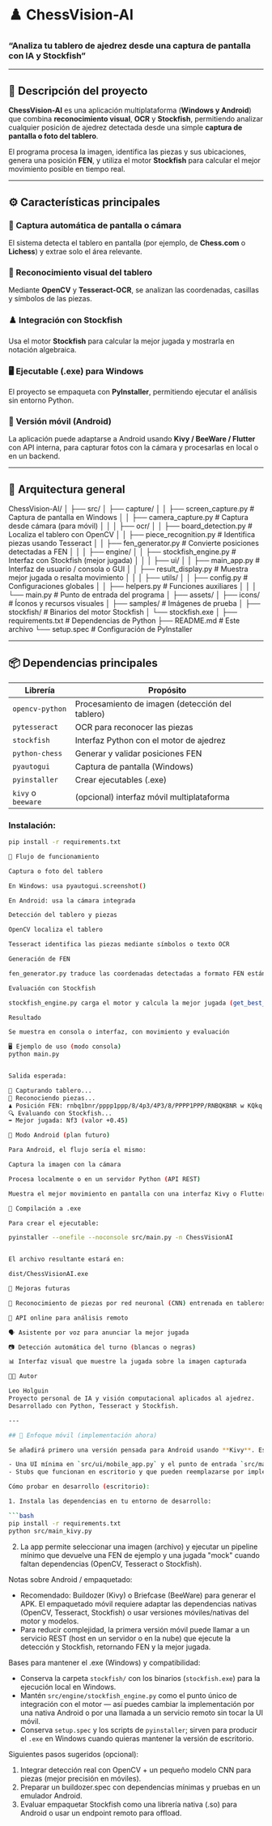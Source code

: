 # ♟️ ChessVision-AI  
### “Analiza tu tablero de ajedrez desde una captura de pantalla con IA y Stockfish”  

---

## 🧩 Descripción del proyecto  

**ChessVision-AI** es una aplicación multiplataforma (**Windows y Android**) que combina **reconocimiento visual**, **OCR** y **Stockfish**, permitiendo analizar cualquier posición de ajedrez detectada desde una simple **captura de pantalla o foto del tablero**.  

El programa procesa la imagen, identifica las piezas y sus ubicaciones, genera una posición **FEN**, y utiliza el motor **Stockfish** para calcular el mejor movimiento posible en tiempo real.  

---

## ⚙️ Características principales  

### 📸 Captura automática de pantalla o cámara  
El sistema detecta el tablero en pantalla (por ejemplo, de **Chess.com** o **Lichess**) y extrae solo el área relevante.  

### 🧠 Reconocimiento visual del tablero  
Mediante **OpenCV** y **Tesseract-OCR**, se analizan las coordenadas, casillas y símbolos de las piezas.  

### ♟️ Integración con Stockfish  
Usa el motor **Stockfish** para calcular la mejor jugada y mostrarla en notación algebraica.  

### 🖥️ Ejecutable (.exe) para Windows  
El proyecto se empaqueta con **PyInstaller**, permitiendo ejecutar el análisis sin entorno Python.  

### 📱 Versión móvil (Android)  
La aplicación puede adaptarse a Android usando **Kivy / BeeWare / Flutter** con API interna, para capturar fotos con la cámara y procesarlas en local o en un backend.  

---

## 🧬 Arquitectura general  

ChessVision-AI/
│
├── src/
│ ├── capture/
│ │ ├── screen_capture.py # Captura de pantalla en Windows
│ │ ├── camera_capture.py # Captura desde cámara (para móvil)
│ │
│ ├── ocr/
│ │ ├── board_detection.py # Localiza el tablero con OpenCV
│ │ ├── piece_recognition.py # Identifica piezas usando Tesseract
│ │ ├── fen_generator.py # Convierte posiciones detectadas a FEN
│ │
│ ├── engine/
│ │ ├── stockfish_engine.py # Interfaz con Stockfish (mejor jugada)
│ │
│ ├── ui/
│ │ ├── main_app.py # Interfaz de usuario / consola o GUI
│ │ ├── result_display.py # Muestra mejor jugada o resalta movimiento
│ │
│ ├── utils/
│ │ ├── config.py # Configuraciones globales
│ │ ├── helpers.py # Funciones auxiliares
│ │
│ └── main.py # Punto de entrada del programa
│
├── assets/
│ ├── icons/ # Íconos y recursos visuales
│ ├── samples/ # Imágenes de prueba
│
├── stockfish/ # Binarios del motor Stockfish
│ └── stockfish.exe
│
├── requirements.txt # Dependencias de Python
├── README.md # Este archivo
└── setup.spec # Configuración de PyInstaller

---

## 📦 Dependencias principales  

| Librería | Propósito |
|-----------|------------|
| `opencv-python` | Procesamiento de imagen (detección del tablero) |
| `pytesseract` | OCR para reconocer las piezas |
| `stockfish` | Interfaz Python con el motor de ajedrez |
| `python-chess` | Generar y validar posiciones FEN |
| `pyautogui` | Captura de pantalla (Windows) |
| `pyinstaller` | Crear ejecutables (.exe) |
| `kivy` o `beeware` | (opcional) interfaz móvil multiplataforma |

### Instalación:
```bash
pip install -r requirements.txt

🧠 Flujo de funcionamiento

Captura o foto del tablero

En Windows: usa pyautogui.screenshot()

En Android: usa la cámara integrada

Detección del tablero y piezas

OpenCV localiza el tablero

Tesseract identifica las piezas mediante símbolos o texto OCR

Generación de FEN

fen_generator.py traduce las coordenadas detectadas a formato FEN estándar

Evaluación con Stockfish

stockfish_engine.py carga el motor y calcula la mejor jugada (get_best_move())

Resultado

Se muestra en consola o interfaz, con movimiento y evaluación

🖥️ Ejemplo de uso (modo consola)
python main.py


Salida esperada:

📸 Capturando tablero...
🧩 Reconociendo piezas...
♟️ Posición FEN: rnbq1bnr/pppp1ppp/8/4p3/4P3/8/PPPP1PPP/RNBQKBNR w KQkq -
🔍 Evaluando con Stockfish...
➡️ Mejor jugada: Nf3 (valor +0.45)

📲 Modo Android (plan futuro)

Para Android, el flujo sería el mismo:

Captura la imagen con la cámara

Procesa localmente o en un servidor Python (API REST)

Muestra el mejor movimiento en pantalla con una interfaz Kivy o Flutter

🔐 Compilación a .exe

Para crear el ejecutable:

pyinstaller --onefile --noconsole src/main.py -n ChessVisionAI


El archivo resultante estará en:

dist/ChessVisionAI.exe

🚀 Mejoras futuras

🔄 Reconocimiento de piezas por red neuronal (CNN) entrenada en tableros reales

📡 API online para análisis remoto

🗣️ Asistente por voz para anunciar la mejor jugada

📷 Detección automática del turno (blancas o negras)

📊 Interfaz visual que muestre la jugada sobre la imagen capturada

🧑‍💻 Autor

Leo Holguin
Proyecto personal de IA y visión computacional aplicados al ajedrez.
Desarrollado con Python, Tesseract y Stockfish.

---

## 📱 Enfoque móvil (implementación ahora)

Se añadirá primero una versión pensada para Android usando **Kivy**. Esta implementación inicial proporciona:

- Una UI mínima en `src/ui/mobile_app.py` y el punto de entrada `src/main_kivy.py`.
- Stubs que funcionan en escritorio y que pueden reemplazarse por implementaciones optimizadas para móvil: `src/ocr/board_detection.py`, `src/ocr/fen_generator.py`, `src/engine/stockfish_engine.py`.

Cómo probar en desarrollo (escritorio):

1. Instala las dependencias en tu entorno de desarrollo:

```bash
pip install -r requirements.txt
python src/main_kivy.py
```

2. La app permite seleccionar una imagen (archivo) y ejecutar un pipeline mínimo que devuelve una FEN de ejemplo y una jugada "mock" cuando faltan dependencias (OpenCV, Tesseract o Stockfish).

Notas sobre Android / empaquetado:

- Recomendado: Buildozer (Kivy) o Briefcase (BeeWare) para generar el APK. El empaquetado móvil requiere adaptar las dependencias nativas (OpenCV, Tesseract, Stockfish) o usar versiones móviles/nativas del motor y modelos.
- Para reducir complejidad, la primera versión móvil puede llamar a un servicio REST (host en un servidor o en la nube) que ejecute la detección y Stockfish, retornando FEN y la mejor jugada.

Bases para mantener el .exe (Windows) y compatibilidad:

- Conserva la carpeta `stockfish/` con los binarios (`stockfish.exe`) para la ejecución local en Windows.
- Mantén `src/engine/stockfish_engine.py` como el punto único de integración con el motor — así puedes cambiar la implementación por una nativa Android o por una llamada a un servicio remoto sin tocar la UI móvil.
- Conserva `setup.spec` y los scripts de `pyinstaller`; sirven para producir el `.exe` en Windows cuando quieras mantener la versión de escritorio.

Siguientes pasos sugeridos (opcional):

1. Integrar detección real con OpenCV + un pequeño modelo CNN para piezas (mejor precisión en móviles).
2. Preparar un buildozer.spec con dependencias mínimas y pruebas en un emulador Android.
3. Evaluar empaquetar Stockfish como una librería nativa (.so) para Android o usar un endpoint remoto para offload.

